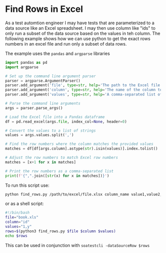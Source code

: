 # Find Rows in Excel
As a test automtion engineer I may have tests that are parameterized to a data source like an Excel spreadsheet. I may then use column like "ids" to only run a subset of the data source based on the values in teh column.
The following example shows how we can use python to get the exact rows numbers in an excel file and run only a subset of data rows.

The example uses the `pandas` and `argparse` libraries

```python
import pandas as pd
import argparse

# Set up the command line argument parser
parser = argparse.ArgumentParser()
parser.add_argument('file', type=str, help='The path to the Excel file.')
parser.add_argument('column', type=str, help='The name of the column to search.')
parser.add_argument('values', type=str, help='A comma-separated list of values to search for.')

# Parse the command line arguments
args = parser.parse_args()

# Load the Excel file into a Pandas dataframe
df = pd.read_excel(args.file, index_col=None, header=0)

# Convert the values to a list of strings
values = args.values.split(',')

# Find the row numbers where the column matches the provided values
matches = df[df[args.column].astype(str).isin(values)].index.tolist()

# Adjust the row numbers to match Excel row numbers
matches = [x+1 for x in matches]

# Print the row numbers as a comma-separated list
print(f'{",".join([str(x) for x in matches])}')
```

To run this script use:
```sh
python find_rows.py /path/to/excel/file.xlsx column_name value1,value2,value3
```

or as a shell script:
```sh
#!/bin/bash
file="book.xls"
column="id"
values="1,y"
rows=$(python3 find_rows.py $file $column $values)
echo $rows
```

This can be used in conjunction with `soatestcli -dataSourceRow $rows`